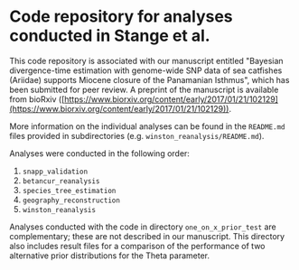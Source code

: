 # Code repository for analyses conducted in Stange et al.

This code repository is associated with our manuscript entitled "Bayesian divergence-time estimation with genome-wide SNP data of sea catfishes (Ariidae) supports Miocene closure of the Panamanian Isthmus", which has been submitted for peer review. A preprint of the manuscript is available from bioRxiv ([https://www.biorxiv.org/content/early/2017/01/21/102129](https://www.biorxiv.org/content/early/2017/01/21/102129)).

More information on the individual analyses can be found in the `README.md` files provided in subdirectories (e.g. `winston_reanalysis/README.md`).

Analyses were conducted in the following order:

1. `snapp_validation`
2. `betancur_reanalysis`
3. `species_tree_estimation`
4. `geography_reconstruction`
5. `winston_reanalysis`

Analyses conducted with the code in directory `one_on_x_prior_test` are complementary; these are not described in our manuscript. This directory also includes result files for a comparison of the performance of two alternative prior distributions for the Theta parameter.